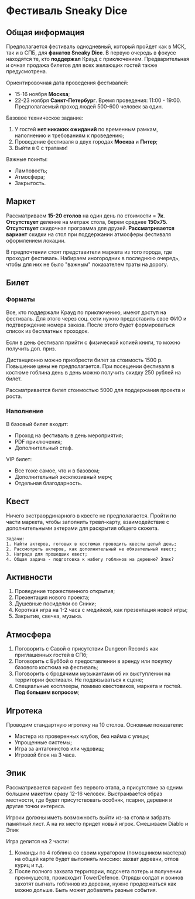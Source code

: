 # Фестиваль Sneaky Dice 
## Общая информация
Предполагается фестиваль однодневный, который пройдет как в МСК, так и в СПБ, для **фанатов Sneaky Dice**. В первую очередь в фокусе находятся те, кто **поддержал** Крауд с приключением. Предварительная и очная продажа билетов для всех желающих гостей также предусмотрена. 

Ориентировочная дата проведения фестивалей:
* 15-16 ноября **Москва**;
* 22-23 ноября **Санкт-Петербург**.
Время проведения: 11:00 - 19:00.
Предполагаемый проход людей 500-600 человек за один.

Базовое техническое задание:
1. У гостей **нет никаких ожиданий** по временным рамкам, наполнению и требованиям к проведению;
2. Проведение фестиваля в двух городах **Москва** и **Питер**;
3. Выйти в 0 с тратами!


Важные поинты:
* Ламповость;
* Атмосфера;
* Закрытость.

## Маркет
Рассматриваем **15-20 столов** на один день по стоимости = **7к**. **Отсутствует** деление на метраж стола, берем среднее **150х75**. **Отсутствует** скидочная программа для друзей. **Рассматривается вариант** скидки на стол при поддержании атмосферы фестиваля оформлением локации.

В предпочтении стоят представители маркета из того города, где проходит фестиваль. Набираем иногородних в последнюю очередь, чтобы для них не было "важным" показателем траты на дорогу.

## Билет
### Форматы
Все, кто поддержали Крауд по приключению, имеют доступ на фестиваль. Для этого через соц. сети нужно предоставить свое ФИО и подтверждение номера заказа. После этого будет формироваться список из бесплатных проходок.

Если в день фестиваля прийти с физической копией книги, то можно получить доп. приз.

Дистанционно можно приобрести билет за стоимость 1500 р. Повышение цены не предполагается. При посещении фестиваля в костюме гоблина день в день можно получить скидку 250 рублей на билет.

Рассматривается билет стоимостью 5000 для поддержания проекта и роста. 
### Наполнение
В базовый билет входит:
* Проход на фестиваль в день мероприятия;
* PDF приключения;
* Дополнительный стаф.

VIP билет:
* Все тоже самое, что и в базовом;
* Дополнительный эксклюзивный мерч;
* Отдельная благодарность.

## Квест
Ничего экстраординарного в квесте не предполагается. Пройти по части маркета, чтобы заполнить тревл-карту, взаимодействие с дополнительными актерами для раскрытия общего сюжета.

	Задачи:
	1. Найти актеров, готовых в костюмах проводить квесты целый день;
	2. Рассмотреть актеров, как дополнительный не обязательный квест;
	3. Награда для прошедших квест;
	4. Общая задача - подготовка к набегу гоблинов на деревню? Эпик?

## Активности
1. Проведение торжественного открытия;
2. Презентация нового проекта;
3. Душевные посиделки со Сники;
4. Короткая игра на 1-2 часа с медийкой, как презентация новой игры;
5. Закрытие, свечка, музыка.
## Атмосфера
1. Поговорить с Савой о присутствии Dungeon Records как приглашенных гостей в СПб;
2. Поговорить с Буббой о предоставлении в аренду или покупку базового костюма на фестиваль;
3. Поговорить с бродячими музыкантами об их выступлении на территории фестиваля. Не подвязываться к сцене;
4. Специальные косплееры, помимо квестовиков, маркета и гостей. **Под большим вопросом**;
## Игротека
Проводим стандартную игротеку на 10 столов. Основные показатели:
* Мастера из проверенных клубов, без найма с улицы;
* Упрощенные системы;
* Игра за антагонистов или чудовищ;
* Игровой блок на 3 часа.

## Эпик
Рассматривается вариант без первого этапа, а присутствие за одним большим макетом сразу 12-16 человек. Выстраивается образ местности, где будет присутствовать особняк, псарня, деревня и другие точки интереса. 

Игроки должны иметь возможность выйти из-за стола и забрать памятный лист. А на их место придет новый игрок. Смешиваем Diablo и Эпик

Игра делится на 2 части:
1. Команды по 4 гоблина со своим куратором (помощником мастера) на общей карте будет выполнять миссию: захват деревни, отлов куриц и т.д.
2. После полного захвата территории, подсчета потерь и получении преимуществ, происходит TowerDefence. Отряды солдат и воинов захотят выгнать гоблинов из деревни, нужно продержаться как можно дольше. Быть может добавлять разные события. 

